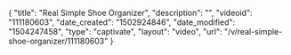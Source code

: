 {
    "title": "Real Simple Shoe Organizer",
    "description": "",
    "videoid": "111180603",
    "date_created": "1502924846",
    "date_modified": "1504247458",
    "type": "captivate",
    "layout": "video",
    "url": "\/v\/real-simple-shoe-organizer\/111180603"
}